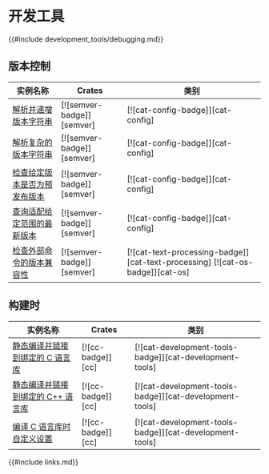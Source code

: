 # 开发工具

<!--
> [development_tools.md](https://github.com/rust-lang-nursery/rust-cookbook/blob/master/src/development_tools.md)
> <br />
> commit 97dabe59ae705bf6a2aaebbcd1d189ec2a83f98b - 2018.07.11
-->

{{#include development_tools/debugging.md}}

## 版本控制

| 实例名称 | Crates | 类别 |
|--------|--------|------------|
| [解析并递增版本字符串][ex-semver-increment] | [![semver-badge]][semver] | [![cat-config-badge]][cat-config] |
| [解析复杂的版本字符串][ex-semver-complex] | [![semver-badge]][semver] | [![cat-config-badge]][cat-config] |
| [检查给定版本是否为预发布版本][ex-semver-prerelease] | [![semver-badge]][semver] | [![cat-config-badge]][cat-config] |
| [查询适配给定范围的最新版本][ex-semver-latest] | [![semver-badge]][semver] | [![cat-config-badge]][cat-config] |
| [检查外部命令的版本兼容性][ex-semver-command] | [![semver-badge]][semver] | [![cat-text-processing-badge]][cat-text-processing] [![cat-os-badge]][cat-os]

## 构建时

| 实例名称 | Crates | 类别 |
|--------|--------|------------|
| [静态编译并链接到绑定的 C 语言库][ex-cc-static-bundled] | [![cc-badge]][cc] | [![cat-development-tools-badge]][cat-development-tools] |
| [静态编译并链接到绑定的 C++ 语言库][ex-cc-static-bundled-cpp] | [![cc-badge]][cc] | [![cat-development-tools-badge]][cat-development-tools] |
| [编译 C 语言库时自定义设置][ex-cc-custom-defines] | [![cc-badge]][cc] | [![cat-development-tools-badge]][cat-development-tools] |

[ex-semver-increment]: development_tools/versioning.md#解析并递增版本字符串
[ex-semver-complex]: development_tools/versioning.md#解析复杂的版本字符串
[ex-semver-prerelease]: development_tools/versioning.md#检查给定版本是否为预发布版本
[ex-semver-latest]: development_tools/versioning.md#查询适配给定范围的最新版本
[ex-semver-command]: development_tools/versioning.md#检查外部命令的版本兼容性

[ex-cc-static-bundled]: development_tools/build_tools.md#静态编译并链接到绑定的-c-语言库
[ex-cc-static-bundled-cpp]: development_tools/build_tools.md#静态编译并链接到绑定的-c-语言库-1
[ex-cc-custom-defines]: development_tools/build_tools.md#编译-c-语言库时自定义设置

{{#include links.md}}
